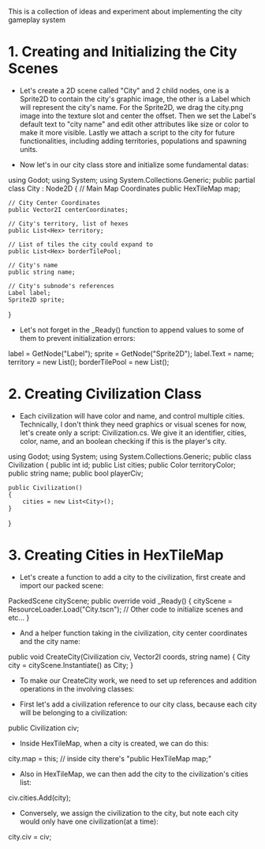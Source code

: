 This is a collection of ideas and experiment about implementing the city gameplay system

# 1. Creating and Initializing the City Scenes
- Let's create a 2D scene called "City" and 2 child nodes, one is a Sprite2D to contain the city's graphic image, the other is a Label which will represent the city's name. For the Sprite2D, we drag the city.png image into the texture slot and center the offset. Then we set the Label's default text to "city name" and edit other attributes like size or color to make it more visible. Lastly we attach a script to the city for future functionalities, including adding territories, populations and spawning units.

- Now let's in our city class store and initialize some fundamental datas:

using Godot;
using System;
using System.Collections.Generic;
public partial class City : Node2D
{
    // Main Map Coordinates
    public HexTileMap map;

    // City Center Coordinates
    public Vector2I centerCoordinates;

    // City's territory, list of hexes
    public List<Hex> territory;

    // List of tiles the city could expand to
    public List<Hex> borderTilePool;

    // City's name
    public string name;

    // City's subnode's references
    Label label;
    Sprite2D sprite;
}

- Let's not forget in the _Ready() function to append values to some of them to prevent initialization errors:

label = GetNode<Label>("Label");
sprite = GetNode<Sprite2D>("Sprite2D");
label.Text = name;
territory = new List<Hex>();
borderTilePool = new List<Hex>();

# 2. Creating Civilization Class
- Each civilization will have color and name, and control multiple cities. Technically, I don't think they need graphics or visual scenes for now, let's create only a script: Civilization.cs. We give it an identifier, cities, color, name, and an boolean checking if this is the player's city. 

using Godot;
using System;
using System.Collections.Generic;
public class Civilization
{
    public int id;
    public List<City> cities;
    public Color territoryColor;
    public string name;
    public bool playerCiv;

    public Civilization()
    {
        cities = new List<City>();
    }
}

# 3. Creating Cities in HexTileMap
- Let's create a function to add a city to the civilization, first create and import our packed scene:

PackedScene cityScene;
public override void _Ready()
{
    cityScene = ResourceLoader.Load<PackedScene>("City.tscn");
    // Other code to initialize scenes and etc...
}

- And a helper function taking in the civilization, city center coordinates and the city name:

public void CreateCity(Civilization civ, Vector2I coords, string name)
{
    City city = cityScene.Instantiate() as City;
}

- To make our CreateCity work, we need to set up references and addition operations in the involving classes:

- First let's add a civilization reference to our city class, because each city will be belonging to a civilization:

public Civilization civ;

- Inside HexTileMap, when a city is created, we can do this:

city.map = this; // inside city there's "public HexTileMap map;"

- Also in HexTileMap, we can then add the city to the civilization's cities list:

civ.cities.Add(city);

- Conversely, we assign the civilization to the city, but note each city would only have one civilization(at a time):

city.civ = civ;
